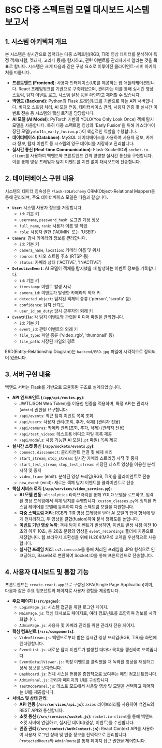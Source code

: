 # BSC 다중 스펙트럼 모델 대시보드 시스템 보고서

## 1. 시스템 아키텍처 개요

본 시스템은 실시간으로 입력되는 다중 스펙트럼(RGB, TIR) 영상 데이터를 분석하여 특정 객체(사람, 멧돼지, 고라니 등)를 탐지하고, 관련 이벤트를 관리자에게 알리는 것을 목표로 합니다. 시스템은 크게 다음과 같은 구성 요소로 이루어진 클라이언트-서버 아키텍처를 따릅니다.

-   **프론트엔드 (Frontend)**: 사용자 인터페이스(UI)를 제공하는 웹 애플리케이션입니다. React 프레임워크를 기반으로 구축되었으며, 관리자는 이를 통해 실시간 영상 스트림, 탐지 이벤트 로그, 시스템 설정 등을 확인하고 제어할 수 있습니다.
-   **백엔드 (Backend)**: Python의 Flask 프레임워크를 기반으로 하는 API 서버입니다. 비디오 스트림 처리, AI 모델 연동, 데이터베이스 관리, 사용자 인증 및 실시간 이벤트 전송 등 시스템의 핵심 로직을 담당합니다.
-   **AI 모델 (AI Model)**: PyTorch 기반의 YOLO(You Only Look Once) 객체 탐지 모델을 사용합니다. 특히 다중 스펙트럼 영상의 'Early Fusion'을 위해 커스터마이징된 모델(`yolo11n_early_fusion.pt`)이 핵심적인 역할을 수행합니다.
-   **데이터베이스 (Database)**: MySQL 데이터베이스를 사용하여 사용자 정보, 카메라 정보, 탐지 이벤트 등 시스템의 영구 데이터를 저장하고 관리합니다.
-   **실시간 통신 (Real-time Communication)**: Flask-SocketIO와 `socket.io-client`를 사용하여 백엔드와 프론트엔드 간의 양방향 실시간 통신을 구현합니다. 이를 통해 영상 프레임과 탐지 이벤트를 지연 없이 대시보드에 전송합니다.

## 2. 데이터베이스 구현 내용

시스템의 데이터 영속성은 `Flask-SQLAlchemy` ORM(Object-Relational Mapper)을 통해 관리되며, 주요 데이터베이스 모델은 다음과 같습니다.

-   **`User`**: 시스템 사용자 정보를 저장합니다.
    -   `id`: 기본 키
    -   `username`, `password_hash`: 로그인 계정 정보
    -   `full_name`, `rank`: 사용자 이름 및 직급
    -   `role`: 사용자 권한 ('ADMIN' 또는 'USER')
-   **`Camera`**: 감시 카메라의 정보를 관리합니다.
    -   `id`: 기본 키
    -   `camera_name`, `location`: 카메라 이름 및 위치
    -   `source`: 비디오 스트림 주소 (RTSP 등)
    -   `status`: 카메라 상태 ('ACTIVE', 'INACTIVE')
-   **`DetectionEvent`**: AI 모델이 객체를 탐지했을 때 발생하는 이벤트 정보를 기록합니다.
    -   `id`: 기본 키
    -   `timestamp`: 이벤트 발생 시각
    -   `camera_id`: 이벤트가 발생한 카메라의 외래 키
    -   `detected_object`: 탐지된 객체의 종류 ('person', 'scrofa' 등)
    -   `confidence`: 탐지 신뢰도
    -   `user_id_on_duty`: 당시 근무자의 외래 키
-   **`EventFile`**: 각 탐지 이벤트와 관련된 미디어 파일을 관리합니다.
    -   `id`: 기본 키
    -   `event_id`: 관련 이벤트의 외래 키
    -   `file_type`: 파일 종류 ('video_rgb', 'thumbnail' 등)
    -   `file_path`: 저장된 파일의 경로

ERD(Entity-Relationship Diagram)는 `backend/ERD.jpg` 파일에 시각적으로 정의되어 있습니다.

## 3. 서버 구현 내용

백엔드 서버는 Flask를 기반으로 모듈화된 구조로 설계되었습니다.

-   **API 엔드포인트 (`/app/api/routes.py`)**:
    -   JWT(JSON Web Token)를 이용한 인증을 적용하며, 특정 API는 관리자(`admin`) 권한을 요구합니다.
    -   `/api/events`: 최근 탐지 이벤트 목록 조회
    -   `/api/users`: 사용자 관리(조회, 추가, 삭제) (관리자 전용)
    -   `/api/cameras`: 카메라 관리(조회, 추가, 삭제) (관리자 전용)
    -   `/api/test_videos`: 테스트용 비디오 파일 목록 제공
    -   `/api/models`: 사용 가능한 AI 모델(`.pt` 파일) 목록 제공
-   **실시간 소켓 통신 (`/app/sockets/events.py`)**:
    -   `connect`, `disconnect`: 클라이언트 연결 및 해제 처리
    -   `start_stream`, `stop_stream`: 실시간 카메라 스트리밍 시작 및 중지
    -   `start_test_stream`, `stop_test_stream`: 저장된 테스트 영상을 이용한 분석 시작 및 중지
    -   `video_frame` (emit): 분석된 영상 프레임(RGB, TIR)을 클라이언트로 전송
    -   `new_event` (emit): 새로운 객체 탐지 이벤트를 클라이언트로 전송
-   **핵심 서비스 로직 (`/app/services/video_service.py`)**:
    -   **AI 모델 연동**: `ultralytics` 라이브러리를 통해 YOLO 모델을 로드하고, 입력된 영상 프레임에서 객체 탐지를 수행합니다. `custom_classes.py`에 정의된 커스텀 레이어를 모델에 등록하여 다중 스펙트럼 모델을 지원합니다.
    -   **다중 스펙트럼 처리**: RGB와 TIR 영상 프레임을 받아 AI 모델의 입력 형식에 맞게 전처리하고, 두 영상을 결합(fusion)하여 분석 정확도를 높입니다.
    -   **이벤트 기반 영상 녹화**: 객체 탐지 이벤트가 발생하면, 이벤트 발생 시점 이전 10초와 이후 10초, 총 20초 분량의 영상을 `event_recordings` 폴더에 자동으로 저장합니다. 웹 브라우저 호환성을 위해 H.264(MP4) 코덱을 우선적으로 사용합니다.
    -   **실시간 프레임 처리**: `cv2.imencode`를 통해 처리된 프레임을 JPG 형식으로 인코딩하고, Base64로 변환하여 Socket.IO를 통해 프론트엔드로 전송합니다.

## 4. 사용자 대시보드 및 통합 기능

프론트엔드는 `create-react-app`으로 구성된 SPA(Single Page Application)이며, 다음과 같은 주요 컴포넌트와 페이지로 사용자 경험을 제공합니다.

-   **주요 페이지 (`/src/pages`)**:
    -   `LoginPage.js`: 시스템 접근을 위한 로그인 페이지.
    -   `MainPage.js`: 핵심 대시보드 페이지로, 여러 컴포넌트를 조합하여 정보를 시각화합니다.
    -   `AdminPage.js`: 사용자 및 카메라 관리를 위한 관리자 전용 페이지.
-   **핵심 컴포넌트 (`/src/components`)**:
    -   `VideoStream.js`: 백엔드로부터 받은 실시간 영상 프레임(RGB, TIR)을 화면에 렌더링합니다.
    -   `EventList.js`: 새로운 탐지 이벤트가 발생할 때마다 목록을 갱신하여 보여줍니다.
    -   `EventDetailViewer.js`: 특정 이벤트를 클릭했을 때 녹화된 영상을 재생하고 상세 정보를 보여줍니다.
    -   `Dashboard.js`: 전체 시스템 현황을 종합적으로 보여주는 메인 컴포넌트입니다.
    -   `AdminPanel.js`: 관리자 페이지의 UI를 구성합니다.
    -   `TestModePanel.js`: 테스트 모드에서 사용할 영상 및 모델을 선택하고 제어하는 UI를 제공합니다.
-   **서비스 및 상태 관리**:
    -   **API 연동 (`/src/services/api.js`)**: `axios` 라이브러리를 사용하여 백엔드의 REST API와 통신합니다.
    -   **소켓 통신 (`/src/services/socket.js`)**: `socket.io-client`를 통해 백엔드 소켓 서버에 연결하고, 실시간 데이터(영상, 이벤트)를 수신합니다.
    -   **인증 관리 (`/src/context/AuthContext.js`)**: React Context API를 사용하여 사용자 로그인 상태 및 인증 정보를 전역적으로 관리합니다. `ProtectedRoute`와 `AdminRoute`를 통해 페이지 접근 권한을 제어합니다.
